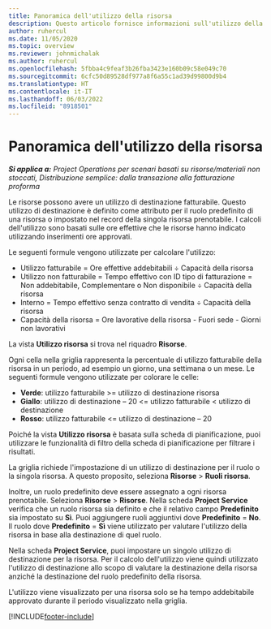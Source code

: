 ```yaml
---
title: Panoramica dell'utilizzo della risorsa
description: Questo articolo fornisce informazioni sull'utilizzo della risorsa in Project Operations.
author: ruhercul
ms.date: 11/05/2020
ms.topic: overview
ms.reviewer: johnmichalak
ms.author: ruhercul
ms.openlocfilehash: 5fbba4c9feaf3b26fba3423e160b09c58e049c70
ms.sourcegitcommit: 6cfc50d89528df977a8f6a55c1ad39d99800d9b4
ms.translationtype: HT
ms.contentlocale: it-IT
ms.lasthandoff: 06/03/2022
ms.locfileid: "8918501"
---
```

# <a name="resource-utilization-overview"></a>Panoramica dell'utilizzo della risorsa

_**Si applica a:** Project Operations per scenari basati su risorse/materiali non stoccati, Distribuzione semplice: dalla transazione alla fatturazione proforma_

Le risorse possono avere un utilizzo di destinazione fatturabile. Questo utilizzo di destinazione è definito come attributo per il ruolo predefinito di una risorsa o impostato nel record della singola risorsa prenotabile. I calcoli dell'utilizzo sono basati sulle ore effettive che le risorse hanno indicato utilizzando inserimenti ore approvati.

Le seguenti formule vengono utilizzate per calcolare l'utilizzo:

  - Utilizzo fatturabile = Ore effettive addebitabili ÷ Capacità della risorsa
  - Utilizzo non fatturabile = Tempo effettivo con ID tipo di fatturazione = Non addebitabile, Complementare o Non disponibile ÷ Capacità della risorsa
  - Interno = Tempo effettivo senza contratto di vendita ÷ Capacità della risorsa
  - Capacità della risorsa = Ore lavorative della risorsa - Fuori sede - Giorni non lavorativi

La vista **Utilizzo risorsa** si trova nel riquadro **Risorse**.

Ogni cella nella griglia rappresenta la percentuale di utilizzo fatturabile della risorsa in un periodo, ad esempio un giorno, una settimana o un mese. Le seguenti formule vengono utilizzate per colorare le celle:

  - **Verde**: utilizzo fatturabile >= utilizzo di destinazione risorsa
  - **Giallo**: utilizzo di destinazione – 20 <= utilizzo fatturabile < utilizzo di destinazione
  - **Rosso**: utilizzo fatturabile <= utilizzo di destinazione – 20

Poiché la vista **Utilizzo risorsa** è basata sulla scheda di pianificazione, puoi utilizzare le funzionalità di filtro della scheda di pianificazione per filtrare i risultati.

La griglia richiede l'impostazione di un utilizzo di destinazione per il ruolo o la singola risorsa. A questo proposito, seleziona **Risorse** > **Ruoli risorsa**.

Inoltre, un ruolo predefinito deve essere assegnato a ogni risorsa prenotabile. Seleziona **Risorse** > **Risorse**. Nella scheda **Project Service** verifica che un ruolo risorsa sia definito e che il relativo campo **Predefinito** sia impostato su **Sì**. Puoi aggiungere ruoli aggiuntivi dove **Predefinito** = **No**. Il ruolo dove **Predefinito** = **Sì** viene utilizzato per valutare l'utilizzo della risorsa in base alla destinazione di quel ruolo.

Nella scheda **Project Service**, puoi impostare un singolo utilizzo di destinazione per la risorsa. Per il calcolo dell'utilizzo viene quindi utilizzato l'utilizzo di destinazione allo scopo di valutare la destinazione della risorsa anziché la destinazione del ruolo predefinito della risorsa.

L'utilizzo viene visualizzato per una risorsa solo se ha tempo addebitabile approvato durante il periodo visualizzato nella griglia.


[!INCLUDE[footer-include](../includes/footer-banner.md)]